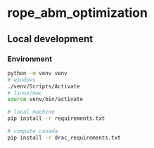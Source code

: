 # rope_abm_optimization

## Local development

### Environment

```bash
python -m venv venv
# windows
./venv/Scripts/Activate
# linux/mac
source venv/bin/activate

# local machine
pip install -r requirements.txt

# compute canada
pip install -r drac_requirements.txt
```
